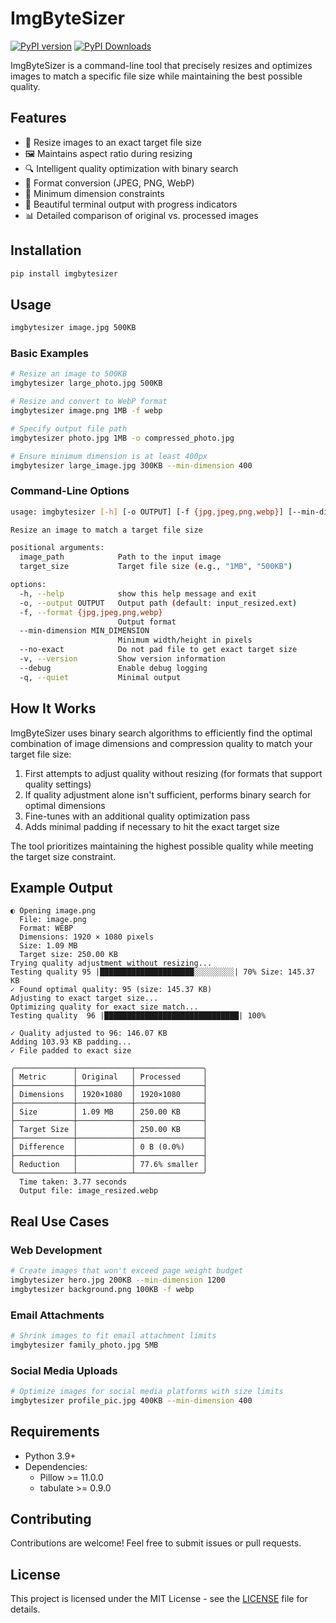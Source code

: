 # ImgByteSizer

[![PyPI version](https://img.shields.io/pypi/v/imgbytesizer.svg)](https://pypi.org/project/imgbytesizer/)
[![PyPI Downloads](https://static.pepy.tech/badge/imgbytesizer)](https://pepy.tech/projects/imgbytesizer)

ImgByteSizer is a command-line tool that precisely resizes and optimizes images to match a specific file size while maintaining the best possible quality.

## Features

- 🎯 Resize images to an exact target file size
- 🖼️ Maintains aspect ratio during resizing
- 🔍 Intelligent quality optimization with binary search
- 🔄 Format conversion (JPEG, PNG, WebP)
- 📏 Minimum dimension constraints
- 🎨 Beautiful terminal output with progress indicators
- 📊 Detailed comparison of original vs. processed images

## Installation

```bash
pip install imgbytesizer
```

## Usage

```bash
imgbytesizer image.jpg 500KB
```

### Basic Examples

```bash
# Resize an image to 500KB
imgbytesizer large_photo.jpg 500KB

# Resize and convert to WebP format
imgbytesizer image.png 1MB -f webp

# Specify output file path
imgbytesizer photo.jpg 1MB -o compressed_photo.jpg

# Ensure minimum dimension is at least 400px
imgbytesizer large_image.jpg 300KB --min-dimension 400
```

### Command-Line Options

```bash
usage: imgbytesizer [-h] [-o OUTPUT] [-f {jpg,jpeg,png,webp}] [--min-dimension MIN_DIMENSION] [--no-exact] [-v] [--debug] [-q] [image_path] [target_size]

Resize an image to match a target file size

positional arguments:
  image_path            Path to the input image
  target_size           Target file size (e.g., "1MB", "500KB")

options:
  -h, --help            show this help message and exit
  -o, --output OUTPUT   Output path (default: input_resized.ext)
  -f, --format {jpg,jpeg,png,webp}
                        Output format
  --min-dimension MIN_DIMENSION
                        Minimum width/height in pixels
  --no-exact            Do not pad file to get exact target size
  -v, --version         Show version information
  --debug               Enable debug logging
  -q, --quiet           Minimal output
```

## How It Works

ImgByteSizer uses binary search algorithms to efficiently find the optimal combination of image dimensions and compression quality to match your target file size:

1. First attempts to adjust quality without resizing (for formats that support quality settings)
2. If quality adjustment alone isn't sufficient, performs binary search for optimal dimensions
3. Fine-tunes with an additional quality optimization pass
4. Adds minimal padding if necessary to hit the exact target size

The tool prioritizes maintaining the highest possible quality while meeting the target size constraint.

## Example Output

```
◐ Opening image.png
  File: image.png
  Format: WEBP
  Dimensions: 1920 × 1080 pixels
  Size: 1.09 MB
  Target size: 250.00 KB
Trying quality adjustment without resizing...
Testing quality 95 |█████████████████████░░░░░░░░░| 70% Size: 145.37 KB
✓ Found optimal quality: 95 (size: 145.37 KB)
Adjusting to exact target size...
Optimizing quality for exact size match...
Testing quality  96 |██████████████████████████████| 100%

✓ Quality adjusted to 96: 146.07 KB
Adding 103.93 KB padding...
✓ File padded to exact size

╭─────────────┬────────────┬───────────────╮
│ Metric      │ Original   │ Processed     │
├─────────────┼────────────┼───────────────┤
│ Dimensions  │ 1920×1080  │ 1920×1080     │
├─────────────┼────────────┼───────────────┤
│ Size        │ 1.09 MB    │ 250.00 KB     │
├─────────────┼────────────┼───────────────┤
│ Target Size │            │ 250.00 KB     │
├─────────────┼────────────┼───────────────┤
│ Difference  │            │ 0 B (0.0%)    │
├─────────────┼────────────┼───────────────┤
│ Reduction   │            │ 77.6% smaller │
╰─────────────┴────────────┴───────────────╯
  Time taken: 3.77 seconds
  Output file: image_resized.webp
```

## Real Use Cases

### Web Development

```bash
# Create images that won't exceed page weight budget
imgbytesizer hero.jpg 200KB --min-dimension 1200
imgbytesizer background.png 100KB -f webp
```

### Email Attachments

```bash
# Shrink images to fit email attachment limits
imgbytesizer family_photo.jpg 5MB
```

### Social Media Uploads

```bash
# Optimize images for social media platforms with size limits
imgbytesizer profile_pic.jpg 400KB --min-dimension 400
```

## Requirements

- Python 3.9+
- Dependencies:
  - Pillow >= 11.0.0
  - tabulate >= 0.9.0

## Contributing

Contributions are welcome! Feel free to submit issues or pull requests.

## License

This project is licensed under the MIT License - see the [LICENSE](LICENSE) file for details.
